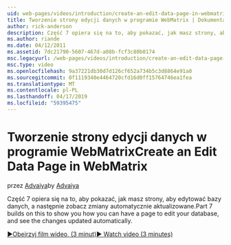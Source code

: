 ```yaml
---
uid: web-pages/videos/introduction/create-an-edit-data-page-in-webmatrix
title: Tworzenie strony edycji danych w programie WebMatrix | Dokumentacja firmy Microsoft
author: rick-anderson
description: Część 7 opiera się na to, aby pokazać, jak masz strony, aby edytować bazy danych, a następnie zobacz zmiany automatycznie aktualizowane.
ms.author: riande
ms.date: 04/12/2011
ms.assetid: 7dc21790-5607-467d-a08b-fcf3c80b0174
msc.legacyurl: /web-pages/videos/introduction/create-an-edit-data-page-in-webmatrix
msc.type: video
ms.openlocfilehash: 9a37221db30d7d126cf652a734b5c3d8864e91a0
ms.sourcegitcommit: 0f1119340e4464720cfd16d0ff15764746ea1fea
ms.translationtype: MT
ms.contentlocale: pl-PL
ms.lasthandoff: 04/17/2019
ms.locfileid: "59395475"
---
```

# <a name="create-an-edit-data-page-in-webmatrix"></a><span data-ttu-id="712ae-103">Tworzenie strony edycji danych w programie WebMatrix</span><span class="sxs-lookup"><span data-stu-id="712ae-103">Create an Edit Data Page in WebMatrix</span></span>

<span data-ttu-id="712ae-104">przez [Advaiya](https://twitter.com/Advaiyasolns)</span><span class="sxs-lookup"><span data-stu-id="712ae-104">by [Advaiya](https://twitter.com/Advaiyasolns)</span></span>

<span data-ttu-id="712ae-105">Część 7 opiera się na to, aby pokazać, jak masz strony, aby edytować bazy danych, a następnie zobacz zmiany automatycznie aktualizowane.</span><span class="sxs-lookup"><span data-stu-id="712ae-105">Part 7 builds on this to show you how you can have a page to edit your database, and see the changes updated automatically.</span></span>

[<span data-ttu-id="712ae-106">&#9654;Obejrzyj film wideo, (3 minut)</span><span class="sxs-lookup"><span data-stu-id="712ae-106">&#9654; Watch video (3 minutes)</span></span>](https://channel9.msdn.com/Blogs/ASP-NET-Site-Videos/create-an-edit-data-page-in-webmatrix)
